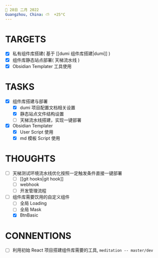 ```yaml
---
📆 28日 二月 2022
Guangzhou, China: ⛅️  +25°C
---
```


#  TARGETS
- [x] 私有组件库搭建( 基于 [[dumi 组件库搭建|dumi]] )
- [x] 组件库静态站点部署( 天梯流水线 )
- [x] Obsidian Templater 工具使用

# TASKS
- [x] 组件库搭建与部署
	- [x] dumi 项目配置文档相关设置
	- [x] 静态站点文件结构设置
	- [ ] 天梯流水线搭建，实现一键部署
- [x] Obsidian Templater
	- [x] User Script 使用
	- [x] md 模板 Script 使用

# THOUGHTS
- [ ] 天梯测试环境流水线优化按照一定触发条件直接一键部署
	- [ ] [[git hooks|git hook]]
	- [ ] webhook
	- [ ] 开发管理流程
- [ ] 组件库需要饮用的自定义组件
	- [ ] 全局 Loading
	- [ ] 全局 Mask
	- [x] BtnBasic

# CONNENTIONS
- [ ] 利用初始 React 项目搭建组件库需要的工具, `meditation -- master/dev`